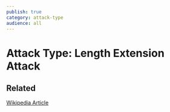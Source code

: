 ```yaml
---
publish: true
category: attack-type
audience: all
---
```

# Attack Type: Length Extension Attack


## Related
[Wikipedia Article](https://en.wikipedia.org/wiki/Length_extension_attack)